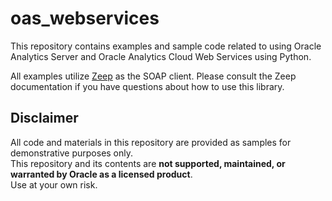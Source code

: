 # oas_webservices

This repository contains examples and sample code related to using Oracle Analytics Server and Oracle Analytics Cloud Web Services using Python.

All examples utilize [Zeep](https://docs.python-zeep.org/en/master/) as the SOAP client. Please consult the Zeep documentation if you have questions about how to use this library.

## Disclaimer

All code and materials in this repository are provided as samples for demonstrative purposes only.  
This repository and its contents are **not supported, maintained, or warranted by Oracle as a licensed product**.  
Use at your own risk.